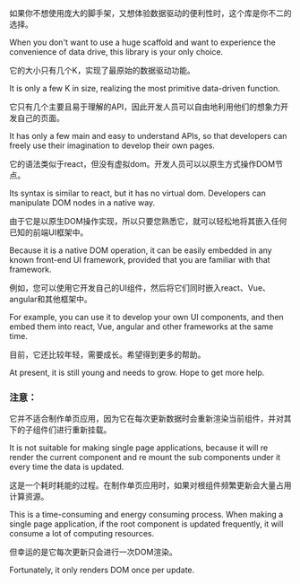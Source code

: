 如果你不想使用庞大的脚手架，又想体验数据驱动的便利性时，这个库是你不二的选择。

When you don't want to use a huge scaffold and want to experience the convenience of data drive, this library is your only choice.

它的大小只有几个K，实现了最原始的数据驱动功能。

It is only a few K in size, realizing the most primitive data-driven function.

它只有几个主要且易于理解的API，因此开发人员可以自由地利用他们的想象力开发自己的页面。

It has only a few main and easy to understand APIs, so that developers can freely use their imagination to develop their own pages.

它的语法类似于react，但没有虚拟dom。开发人员可以以原生方式操作DOM节点。

Its syntax is similar to react, but it has no virtual dom. Developers can manipulate DOM nodes in a native way.

由于它是以原生DOM操作实现，所以只要您熟悉它，就可以轻松地将其嵌入任何已知的前端UI框架中。

Because it is a native DOM operation, it can be easily embedded in any known front-end UI framework, provided that you are familiar with that framework.

例如，您可以使用它开发自己的UI组件，然后将它们同时嵌入react、Vue、angular和其他框架中。

For example, you can use it to develop your own UI components, and then embed them into react, Vue, angular and other frameworks at the same time.

目前，它还比较年轻，需要成长。希望得到更多的帮助。

At present, it is still young and needs to grow. Hope to get more help.

### 注意：

它并不适合制作单页应用，因为它在每次更新数据时会重新渲染当前组件，并对其下的子组件们进行重新挂载。

It is not suitable for making single page applications, because it will re render the current component and re mount the sub components under it every time the data is updated.

这是一个耗时耗能的过程。在制作单页应用时，如果对根组件频繁更新会大量占用计算资源。

This is a time-consuming and energy consuming process. When making a single page application, if the root component is updated frequently, it will consume a lot of computing resources.

但幸运的是它每次更新只会进行一次DOM渲染。

Fortunately, it only renders DOM once per update.